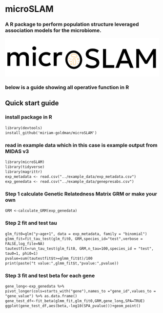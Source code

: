 # microSLAM
### A R package to perform population structure leveraged association models for the microbiome.
![alt text](https://github.com/miriam-goldman/microSLAM/blob/main/other/logo.png)

### below is a guide showing all operative function in R
## Quick start guide
### install package in R
```
library(devtools)
install_github('miriam-goldman/microSLAM')
```
### read in example data which in this case is example output from MIDAS v3
```
library(microSLAM)
library(tidyverse)
library(magrittr)
exp_metadata <- read.csv("../example_data/exp_metadata.csv")
exp_genedata <- read.csv("../example_data/genepresabs.csv")
```
### Step 1 calculate Genetic Relatedness Matrix GRM or make your own
```
GRM <-calculate_GRM(exp_genedata)
```

### Step 2 fit and test tau

```
glm_fit0=glm("y~age+1", data = exp_metadata, family = "binomial")
glmm_fit=fit_tau_test(glm_fit0, GRM,species_id="test",verbose = FALSE,log_file=NA)
tautestfit=run_tau_test(glm_fit0, GRM,n_tau=100,species_id = "test", tau0=1, phi0=1)
pvalue=sum(tautestfit$t>=glmm_fit$t)/100
print(paste("t value:",glmm_fit$t,"pvalue:",pvalue))
```

### Step 3 fit and test beta for each gene

```
gene_long<-exp_genedata %>% pivot_longer(cols=starts_with("gene"),names_to ="gene_id",values_to = "gene_value") %>% as.data.frame()
gene_test_df<-fit_beta(glmm_fit,glm_fit0,GRM,gene_long,SPA=TRUE)
ggplot(gene_test_df,aes(beta,-log10(SPA_pvalue)))+geom_point()
```
